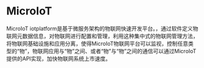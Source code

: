 # MicroIoT

MicroIoT iotplatform是基于微服务架构的物联网快速开发平台。，通过软件定义物联网元数据信息，对物联网进行配置和管理，利用这种集中式的物联网管理方法，将物联网基础设施和应用分离，使得MicroIoT物联网平台可以监视，控制任意类型的“物”，物联网应用与“物”之间、或者“物”与“物”之间的通信可以通过MicroIoT提供的API实现，加快物联网系统上市速度。
